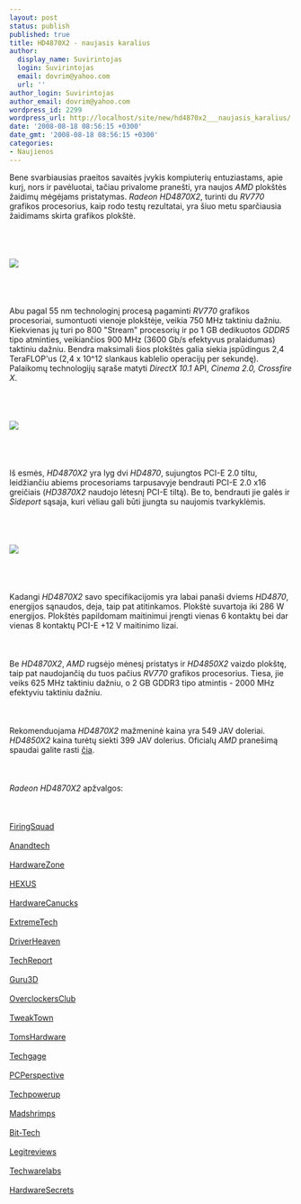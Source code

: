 ```yaml
---
layout: post
status: publish
published: true
title: HD4870X2 - naujasis karalius
author:
  display_name: Suvirintojas
  login: Suvirintojas
  email: dovrim@yahoo.com
  url: ''
author_login: Suvirintojas
author_email: dovrim@yahoo.com
wordpress_id: 2299
wordpress_url: http://localhost/site/new/hd4870x2___naujasis_karalius/
date: '2008-08-18 08:56:15 +0300'
date_gmt: '2008-08-18 08:56:15 +0300'
categories:
- Naujienos
---
```

<p>Bene svarbiausias praeitos savaitės įvykis kompiuterių entuziastams, apie kurį, nors ir pavėluotai, tačiau privalome pranešti, yra naujos <i>AMD</i> plokštės žaidimų mėgėjams pristatymas. <i>Radeon HD4870X2</i>, turinti du <i>RV770</i> grafikos procesorius, kaip rodo testų rezultatai, yra šiuo metu sparčiausia žaidimams skirta grafikos plokštė.<br />
<br><br />
<br><br><img src="http://img95.imageshack.us/img95/3725/03ad5.jpg"><br><br />
<br><br />
<br>Abu pagal 55 nm technologinį procesą pagaminti <i>RV770</i> grafikos procesoriai, sumontuoti vienoje plokštėje, veikia 750 MHz taktiniu dažniu. Kiekvienas jų turi po 800 &quot;Stream&quot; procesorių ir po 1 GB dedikuotos <i>GDDR5</i> tipo atminties, veikiančios 900 MHz (3600 Gb/s efektyvus pralaidumas) taktiniu dažniu. Bendra maksimali šios plokštės galia siekia įspūdingus 2,4 TeraFLOP'us (2,4 x 10^12 slankaus kablelio operacijų per sekundę). Palaikomų technologijų sąraše matyti <i>DirectX 10.1</i> API, <i>Cinema 2.0, Crossfire X</i>.<br />
<br><br />
<br><br><img src="http://img135.imageshack.us/img135/9093/r700no3.jpg"><br><br />
<br><br />
<br>Iš esmės, <i>HD4870X2</i> yra lyg dvi <i>HD4870</i>, sujungtos PCI-E 2.0 tiltu, leidžiančiu abiems procesoriams tarpusavyje bendrauti PCI-E 2.0 x16 greičiais (<i>HD3870X2</i> naudojo lėtesnį PCI-E tiltą). Be to, bendrauti jie galės ir <i>Sideport</i> sąsaja, kuri vėliau gali būti įjungta su naujomis tvarkyklėmis.<br />
<br><br />
<br><br><img src="http://img229.imageshack.us/img229/8097/r700bg6.jpg"><br><br />
<br><br />
<br>Kadangi <i>HD4870X2</i> savo specifikacijomis yra labai panaši dviems <i>HD4870</i>, energijos sąnaudos, deja, taip pat atitinkamos. Plokštė suvartoja iki 286 W energijos. Plokštės papildomam maitinimui įrengti vienas 6 kontaktų bei dar vienas 8 kontaktų PCI-E +12 V maitinimo lizai.<br />
<br><br />
<br>Be <i>HD4870X2</i>, <i>AMD</i> rugsėjo mėnesį pristatys ir <i>HD4850X2</i> vaizdo plokštę, taip pat naudojančią du tuos pačius <i>RV770</i> grafikos procesorius. Tiesa, jie veiks 625 MHz taktiniu dažniu, o 2 GB GDDR3 tipo atmintis - 2000 MHz efektyviu taktiniu dažniu.<br />
<br><br />
<br>Rekomenduojama <i>HD4870X2</i> mažmeninė kaina yra 549 JAV doleriai. <i>HD4850X2</i> kaina turėtų siekti 399 JAV dolerius. Oficialų <i>AMD</i> pranešimą spaudai galite rasti <a class="ns" href="http://www.amd.com/us-en/Corporate/VirtualPressRoom/0,,51_104_543~127542,00.html">čia</a>.<br />
<br><br />
<br><i>Radeon HD4870X2</i> apžvalgos:<br />
<br><br />
<br><a class="ns" href="http://www.firingsquad.com/hardware/amd_ati_radeon_4870_x2_performance_review/">FiringSquad</a><br />
<br><a class="ns" href="http://www.anandtech.com/video/showdoc.aspx?i=3372">Anandtech</a><br />
<br><a class="ns" href="http://www.hardwarezone.com/articles/view.php?cid=3&amp;id=2653">HardwareZone</a><br />
<br><a class="ns" href="http://www.hexus.net/content/item.php?item=14928">HEXUS</a><br />
<br><a class="ns" href="http://www.hardwarecanucks.com/forum/hardware-canucks-reviews/9225-palit-radeon-hd-4870-x2-2gb-video-card-review.html">HardwareCanucks</a><br />
<br><a class="ns" href="http://www.extremetech.com/article2/0,2845,2327863,00.asp">ExtremeTech</a><br />
<br><a class="ns" href="http://www.driverheaven.net/reviews.php?reviewid=607">DriverHeaven</a><br />
<br><a class="ns" href="http://www.techreport.com/articles.x/15293">TechReport</a><br />
<br><a class="ns" href="http://www.guru3d.com/article/radeon-hd-4870-x2-review-crossfire/">Guru3D</a><br />
<br><a class="ns" href="http://www.overclockersclub.com/reviews/sapphire_4870x2/">OverclockersClub</a><br />
<br><a class="ns" href="http://www.tweaktown.com/reviews/1541/sapphire_radeon_hd_4870_x2_in_crossfire/index.html">TweakTown</a><br />
<br><a class="ns" href="http://www.tomshardware.com/reviews/4870-x2-amd,1992.html">TomsHardware</a><br />
<br><a class="ns" href="http://techgage.com/article/palit_radeon_hd_4870_x2_1gb_-_amd_reclaims_gpu_supremacy/">Techgage</a><br />
<br><a class="ns" href="http://www.pcper.com/article.php?aid=605&amp;type=expert">PCPerspective</a><br />
<br><a class="ns" href="http://www.techpowerup.com/reviews/Sapphire/HD_4870_X2/">Techpowerup</a><br />
<br><a class="ns" href="http://www.madshrimps.be/?action=getarticle&amp;articID=864">Madshrimps</a><br />
<br><a class="ns" href="http://www.bit-tech.net/hardware/2008/08/13/amd-ati-radeon-hd-4870-x2/1">Bit-Tech</a><br />
<br><a class="ns" href="http://www.legitreviews.com/article/766/1/">Legitreviews</a><br />
<br><a class="ns" href="http://www.techwarelabs.com/reviews/video/palit-4870x2/">Techwarelabs</a><br />
<br><a class="ns" href="http://www.hardwaresecrets.com/article/602">HardwareSecrets</a><br />
<br><br />
<br><br />
<br></p>
